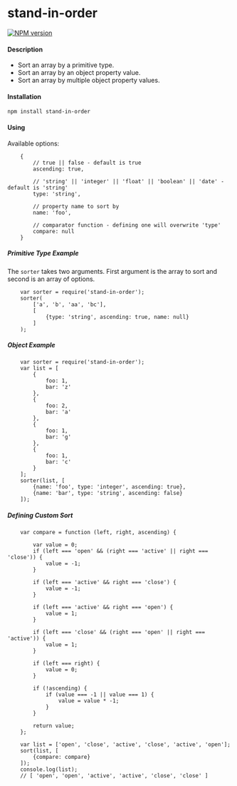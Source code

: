 stand-in-order
==============

[![NPM version](https://badge.fury.io/js/stand-in-order.svg)](http://badge.fury.io/js/stand-in-order)

#### Description

* Sort an array by a primitive type.
* Sort an array by an object property value.
* Sort an array by multiple object property values.


#### Installation

```npm install stand-in-order```

#### Using

Available options:

```
    {
        // true || false - default is true
        ascending: true, 
        
        // 'string' || 'integer' || 'float' || 'boolean' || 'date' - default is 'string'
        type: 'string',       
        
        // property name to sort by
        name: 'foo',
               
        // comparator function - defining one will overwrite 'type'        
        compare: null
    }
```

##### Primitive Type Example

The ```sorter``` takes two arguments.  First argument is the array to sort and second is an array of options.
```
    var sorter = require('stand-in-order');
    sorter(
        ['a', 'b', 'aa', 'bc'],
        [
            {type: 'string', ascending: true, name: null}
        ]
    );
```

##### Object Example

```
    var sorter = require('stand-in-order');
    var list = [
        {
            foo: 1,
            bar: 'z'
        },
        {
            foo: 2,
            bar: 'a'
        },
        {
            foo: 1,
            bar: 'g'
        },
        {
            foo: 1,
            bar: 'c'
        }
    ];
    sorter(list, [
        {name: 'foo', type: 'integer', ascending: true},
        {name: 'bar', type: 'string', ascending: false}
    ]);
```

##### Defining Custom Sort

```
    var compare = function (left, right, ascending) {
    
        var value = 0;
        if (left === 'open' && (right === 'active' || right === 'close')) {
            value = -1;
        }
    
        if (left === 'active' && right === 'close') {
            value = -1;
        }
    
        if (left === 'active' && right === 'open') {
            value = 1;
        }
    
        if (left === 'close' && (right === 'open' || right === 'active')) {
            value = 1;
        }
    
        if (left === right) {
            value = 0;
        }
    
        if (!ascending) {
            if (value === -1 || value === 1) {
                value = value * -1;
            }
        }
    
        return value;
    };

    var list = ['open', 'close', 'active', 'close', 'active', 'open'];
    sort(list, [
        {compare: compare}
    ]);
    console.log(list);
    // [ 'open', 'open', 'active', 'active', 'close', 'close' ]
    
```